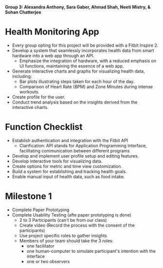 **Group 3: Alexandra Anthony, Sara Gaber, Ahmad Shah, Neeti Mistry, & Sohan Chatterjee**


# Health Monitoring App
- Every group opting for this project will be provided with a Fitbit Inspire 2.
- Develop a system that seamlessly incorporates health data from smart hardware into a web app through an API.
  - Emphasize the integration of hardware, with a reduced emphasis on UI functions, maintaining the essence of a web app.
- Generate interactive charts and graphs for visualizing health data, including:
  - Bar plots illustrating steps taken for each hour of the day.
  - Comparison of Heart Rate (BPM) and Zone Minutes during intense workouts.
- Create profile for the user.
- Conduct trend analysis based on the insights derived from the interactive charts.

# Function Checklist
- Establish authentication and integration with the Fitbit API
  - Clarification: API stands for Application Programming Interface, facilitating communication between different programs
- Develop and implement user profile setup and editing features.
- Develop interactive tools for visualizing data.
- Create options for metric and time view customization.
- Build a system for establishing and tracking health goals.
- Enable manual input of health data, such as food intake.

# Milestone 1
- Complete Paper Prototyping
- Complete Usability Testing (afte paper prototyping is done)
  - 2 to 3 Participants (can't be from our class)
  - Create video (Record the process with the consent of the participants)
  - Use project specific roles to gather insights
  - Members of your team should take the 3 roles:
      - one facilitator
      - one human-computer to simulate participant's intention with the interface
      - one or two observers
   

